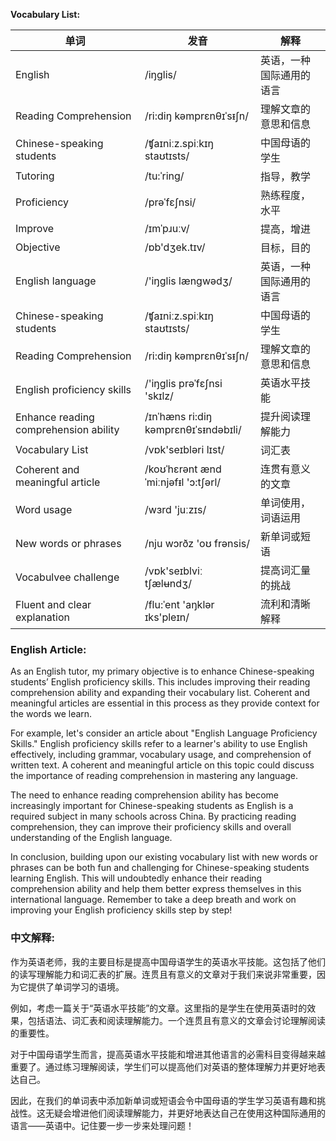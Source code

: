 **Vocabulary List:**

| 单词 | 发音 | 解释 |
|------|------|------|
| English | /iŋglis/ | 英语，一种国际通用的语言 |
| Reading Comprehension | /ri:diŋ kəmprɛnθɪˈsᵻʃn/ | 理解文章的意思和信息 |
| Chinese-speaking students | /ʧaɪniːz.spiːkɪŋ staʊtɪsts/ | 中国母语的学生 |
| Tutoring | /tu:ˈring/ | 指导，教学 |
| Proficiency | /prəˈfɛʃnsi/ | 熟练程度，水平 |
| Improve | /ɪmˈpɹuːv/ | 提高，增进 |
| Objective | /ɒb'dʒek.tɪv/ | 目标，目的 |
| English language | /'iŋglis lænɡwədʒ/ | 英语，一种国际通用的语言 |
| Chinese-speaking students | /ʧaɪniːz.spiːkɪŋ staʊtɪsts/ | 中国母语的学生 |
| Reading Comprehension | /ri:diŋ kəmprɛnθɪˈsᵻʃn/ | 理解文章的意思和信息 |
| English proficiency skills | /'iŋglis prəˈfɛʃnsi 'skɪlz/ | 英语水平技能 |
| Enhance reading comprehension ability | /ɪnˈhæns ri:diŋ kəmprɛnθɪˈsᵻndəbɪli/ | 提升阅读理解能力 |
| Vocabulary List | /vɒk'seɪbləri lɪst/ | 词汇表 |
| Coherent and meaningful article | /koʊˈhɛrənt ænd ˈmiːnjəfᵻl 'ɔ:tʃərl/ | 连贯有意义的文章 |
| Word usage | /wɜrd 'juːzɪs/ | 单词使用，词语运用 |
| New words or phrases | /nju wɔrðz 'oʊ frənsis/ | 新单词或短语 |
| Vocabulvee challenge | /vɒk'seɪblviː tʃælʉndʒ/ | 提高词汇量的挑战 |
| Fluent and clear explanation | /flu:ˈent 'aŋklər ɪks'pleɪn/ | 流利和清晰解释 |

### English Article:
As an English tutor, my primary objective is to enhance Chinese-speaking students’ English proficiency skills. This includes improving their reading comprehension ability and expanding their vocabulary list. Coherent and meaningful articles are essential in this process as they provide context for the words we learn.

For example, let's consider an article about "English Language Proficiency Skills." English proficiency skills refer to a learner's ability to use English effectively, including grammar, vocabulary usage, and comprehension of written text. A coherent and meaningful article on this topic could discuss the importance of reading comprehension in mastering any language.

The need to enhance reading comprehension ability has become increasingly important for Chinese-speaking students as English is a required subject in many schools across China. By practicing reading comprehension, they can improve their proficiency skills and overall understanding of the English language.

In conclusion, building upon our existing vocabulary list with new words or phrases can be both fun and challenging for Chinese-speaking students learning English. This will undoubtedly enhance their reading comprehension ability and help them better express themselves in this international language. Remember to take a deep breath and work on improving your English proficiency skills step by step!

### 中文解释:
作为英语老师，我的主要目标是提高中国母语学生的英语水平技能。这包括了他们的读写理解能力和词汇表的扩展。连贯且有意义的文章对于我们来说非常重要，因为它提供了单词学习的语境。

例如，考虑一篇关于“英语水平技能”的文章。这里指的是学生在使用英语时的效果，包括语法、词汇表和阅读理解能力。一个连贯且有意义的文章会讨论理解阅读的重要性。

对于中国母语学生而言，提高英语水平技能和增进其他语言的必需科目变得越来越重要了。通过练习理解阅读，学生们可以提高他们对英语的整体理解力并更好地表达自己。

因此，在我们的单词表中添加新单词或短语会令中国母语的学生学习英语有趣和挑战性。这无疑会增进他们阅读理解能力，并更好地表达自己在使用这种国际通用的语言——英语中。记住要一步一步来处理问题！